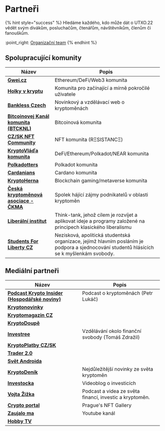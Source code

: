 # Partneři

{% hint style="success" %}
Hledáme každého, kdo může dát o UTXO.22 vědět svým divákům, posluchačům, čtenářům, návštěvníkům, členům či fanouškům.

:point\_right: [Organizační team](organizacni-team/)
{% endhint %}

## Spolupracující komunity

| Název                                                                   | Popis                                                                                                                                     |
| ----------------------------------------------------------------------- | ----------------------------------------------------------------------------------------------------------------------------------------- |
| [**Gwei.cz**](https://twitter.com/gweicz)                               | Ethereum/DeFi/Web3 komunita                                                                                                               |
| [**Holky v kryptu**](https://twitter.com/holkyvkryptu)                  | Komunita pro začínající a mírně pokročilé uživatele                                                                                       |
| [**Bankless Czech**](https://twitter.com/banklesscz)                    | Novinkový a vzdělávací web o kryptoměnách                                                                                                 |
| [**Bitcoinovej Kanál komunita (BTCKNL)**](https://discord.gg/HWG9Erm)   | Bitcoinová komunita                                                                                                                       |
| [**CZ/SK NFT Community**](https://discord.gg/X4MV9Pn5P8)                | NFT komunita (RΞSISTANCΞ)                                                                                                                 |
| [**KryptoVláďa komunita**](https://discord.gg/RHmhNGN)                  | DeFi/Ethereum/Polkadot/NEAR komunita                                                                                                      |
| [**Polkadotters**](https://twitter.com/Polkadotters1)                   | Polkadot komunita                                                                                                                         |
| [**Cardanians**](https://twitter.com/Cardanians\_io)                    | Cardano komunita                                                                                                                          |
| [**KryptoHerna**](https://twitter.com/hernakrypto)                      | Blockchain gaming/metaverse komunita                                                                                                      |
| [**Česká kryptoměnová asociace - ČKMA**](https://twitter.com/CeskaCkma) | Spolek hájící zájmy podnikatelů v oblasti kryptoměn                                                                                       |
| [**Liberální institut**](https://twitter.com/libinstcz)                 | Think-tank, jehož cílem je rozvíjet a aplikovat ideje a programy založené na principech klasického liberalismu                            |
| [**Students For Liberty CZ**](https://twitter.com/sflcz)                | Nezisková, apolitická studentská organizace, jejímž hlavním posláním je podpora a sjednocování studentů hlásících se k myšlenkám svobody. |

## Mediální partneři

| Název                                                                                     | Popis                                                   |
| ----------------------------------------------------------------------------------------- | ------------------------------------------------------- |
| [**Podcast Krypto Insider (Hospodářské noviny)**](https://podcasty.hn.cz/krypto-insider/) | Podcast o kryptoměnách (Petr Lukáč)                     |
| [**Kryptonovinky**](https://www.kryptonovinky.sk/)                                        |                                                         |
| [**Kryptomagazin CZ**](https://kryptomagazin.cz/)                                         |                                                         |
| [**KryptoDoupě**](https://www.kryptodoupe.cz/)                                            |                                                         |
| [**Investree**](https://investree.cz/)                                                    | Vzdělávání okolo finanční svobody (Tomáš Zdražil)       |
| [**KryptoPlatby CZ/SK**](https://linktr.ee/kryptoplatby)                                  |                                                         |
| [**Trader 2.0**](https://twitter.com/Trader\_20\_)                                        |                                                         |
| [**Svět Androida**](https://www.svetandroida.cz/)                                         |                                                         |
| [**KryptoDeník**](https://www.instagram.com/kryptodenik/)                                 | Nejdůležitější novinky ze světa kryptoměn               |
| [**Investocka**](https://www.investocka.cz/)                                              | Videoblog o investicích                                 |
| [**Vojta Žižka**](https://twitter.com/VojtaZizka)                                         | Podcast a videa ze světa financí, investic a kryptoměn. |
| [**Crypto portal**](https://twitter.com/CryptoPortalArt)                                  | Prague's NFT Gallery                                    |
| [**Zaujalo ma**](https://twitter.com/ZaujaloMa)                                           | Youtube kanál                                           |
| [**Hobby TV**](https://tvhobby.cz/)                                                       |                                                         |
